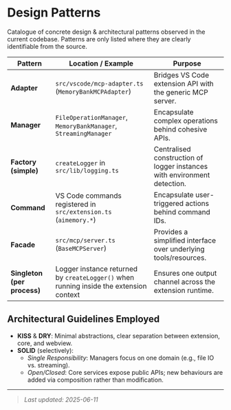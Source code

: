 # Design Patterns

Catalogue of concrete design & architectural patterns observed in the current codebase. Patterns are only listed where they are clearly identifiable from the source.

| Pattern | Location / Example | Purpose |
|---------|--------------------|---------|
| **Adapter** | `src/vscode/mcp-adapter.ts` (`MemoryBankMCPAdapter`) | Bridges VS Code extension API with the generic MCP server. |
| **Manager** | `FileOperationManager`, `MemoryBankManager`, `StreamingManager` | Encapsulate complex operations behind cohesive APIs. |
| **Factory (simple)** | `createLogger` in `src/lib/logging.ts` | Centralised construction of logger instances with environment detection. |
| **Command** | VS Code commands registered in `src/extension.ts` (`aimemory.*`) | Encapsulate user-triggered actions behind command IDs. |
| **Facade** | `src/mcp/server.ts` (`BaseMCPServer`) | Provides a simplified interface over underlying tools/resources. |
| **Singleton (per process)** | Logger instance returned by `createLogger()` when running inside the extension context | Ensures one output channel across the extension runtime. |

## Architectural Guidelines Employed

- **KISS** & **DRY**: Minimal abstractions, clear separation between extension, core, and webview.
- **SOLID** (selectively):
  - *Single Responsibility*: Managers focus on one domain (e.g., file IO vs. streaming).
  - *Open/Closed*: Core services expose public APIs; new behaviours are added via composition rather than modification.

---
> *Last updated: 2025-06-11*
